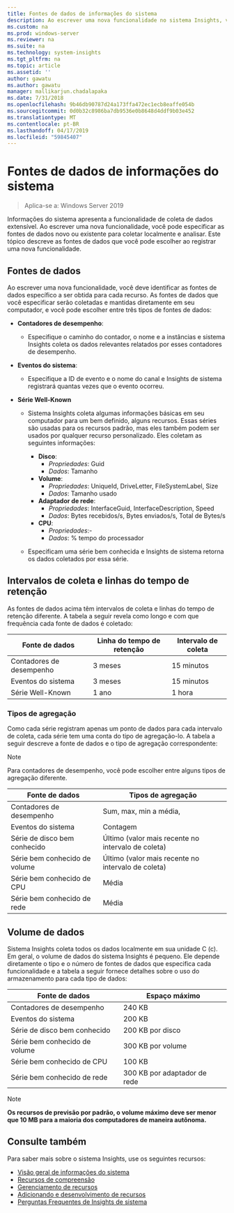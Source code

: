 ```yaml
---
title: Fontes de dados de informações do sistema
description: Ao escrever uma nova funcionalidade no sistema Insights, você pode especificar as fontes de dados novo ou existente para coletar localmente e analisar. Este tópico descreve as fontes de dados que você pode escolher ao registrar uma nova funcionalidade.
ms.custom: na
ms.prod: windows-server
ms.reviewer: na
ms.suite: na
ms.technology: system-insights
ms.tgt_pltfrm: na
ms.topic: article
ms.assetid: ''
author: gawatu
ms.author: gawatu
manager: mallikarjun.chadalapaka
ms.date: 7/31/2018
ms.openlocfilehash: 9b46db90787d24a173ffa472ec1ecb8eaffe054b
ms.sourcegitcommit: 0d0b32c8986ba7db9536e0b8648d4ddf9b03e452
ms.translationtype: MT
ms.contentlocale: pt-BR
ms.lasthandoff: 04/17/2019
ms.locfileid: "59845407"
---
```

# <a name="system-insights-data-sources"></a>Fontes de dados de informações do sistema

>Aplica-se a: Windows Server 2019

Informações do sistema apresenta a funcionalidade de coleta de dados extensível. Ao escrever uma nova funcionalidade, você pode especificar as fontes de dados novo ou existente para coletar localmente e analisar. Este tópico descreve as fontes de dados que você pode escolher ao registrar uma nova funcionalidade.

## <a name="data-sources"></a>Fontes de dados
Ao escrever uma nova funcionalidade, você deve identificar as fontes de dados específico a ser obtida para cada recurso. As fontes de dados que você especificar serão coletadas e mantidas diretamente em seu computador, e você pode escolher entre três tipos de fontes de dados:

- **Contadores de desempenho**: 
    - Especifique o caminho do contador, o nome e a instâncias e sistema Insights coleta os dados relevantes relatados por esses contadores de desempenho. 

- **Eventos do sistema**:
    - Especifique a ID de evento e o nome do canal e Insights de sistema registrará quantas vezes que o evento ocorreu.

- **Série Well-Known**
    - Sistema Insights coleta algumas informações básicas em seu computador para um bem definido, alguns recursos. Essas séries são usadas para os recursos padrão, mas eles também podem ser usados por qualquer recurso personalizado. Eles coletam as seguintes informações:

        - **Disco**: 
            - *Propriedades*: Guid
            - *Dados*: Tamanho
        - **Volume**:
            - *Propriedades*: UniqueId, DriveLetter, FileSystemLabel, Size
            - *Dados*: Tamanho usado
        - **Adaptador de rede**:
            - *Propriedades*: InterfaceGuid, InterfaceDescription, Speed
            - *Dados*: Bytes recebidos/s, Bytes enviados/s, Total de Bytes/s
        - **CPU**: 
            - *Propriedades*:-
            - *Dados*: % tempo do processador

    - Especificam uma série bem conhecida e Insights de sistema retorna os dados coletados por essa série. 


## <a name="retention-timelines-and-collection-intervals"></a>Intervalos de coleta e linhas do tempo de retenção
As fontes de dados acima têm intervalos de coleta e linhas do tempo de retenção diferente. A tabela a seguir revela como longo e com que frequência cada fonte de dados é coletado:

| Fonte de dados | Linha do tempo de retenção | Intervalo de coleta |
| --------------- | --------------- | ----------- |
| Contadores de desempenho | 3 meses | 15 minutos |
| Eventos do sistema | 3 meses | 15 minutos |
| Série Well-Known | 1 ano | 1 hora |


### <a name="aggregation-types"></a>Tipos de agregação
Como cada série registram apenas um ponto de dados para cada intervalo de coleta, cada série tem uma conta do tipo de agregação-lo. A tabela a seguir descreve a fonte de dados e o tipo de agregação correspondente:

>[!NOTE]
>Para contadores de desempenho, você pode escolher entre alguns tipos de agregação diferente.

| Fonte de dados | Tipos de agregação |
| --------------- | --------------- |
| Contadores de desempenho | Sum, max, min a média, |
| Eventos do sistema | Contagem |
| Série de disco bem conhecido | Último (valor mais recente no intervalo de coleta) |
| Série bem conhecido de volume | Último (valor mais recente no intervalo de coleta) |
| Série bem conhecido de CPU | Média |
| Série bem conhecido de rede | Média |

## <a name="data-footprint"></a>Volume de dados

Sistema Insights coleta todos os dados localmente em sua unidade C (c). Em geral, o volume de dados do sistema Insights é pequeno. Ele depende diretamente o tipo e o número de fontes de dados que especifica cada funcionalidade e a tabela a seguir fornece detalhes sobre o uso do armazenamento para cada tipo de dados:

| Fonte de dados | Espaço máximo |
| --------------- | --------------- |
| Contadores de desempenho | 240 KB |
| Eventos do sistema | 200 KB |
| Série de disco bem conhecido | 200 KB por disco |
| Série bem conhecido de volume | 300 KB por volume |
| Série bem conhecido de CPU | 100 KB |
| Série bem conhecido de rede | 300 KB por adaptador de rede |

>[!NOTE]
>**Os recursos de previsão por padrão, o volume máximo deve ser menor que 10 MB para a maioria dos computadores de maneira autônoma.** 

## <a name="see-also"></a>Consulte também
Para saber mais sobre o sistema Insights, use os seguintes recursos:

- [Visão geral de informações do sistema](overview.md)
- [Recursos de compreensão](understanding-capabilities.md)
- [Gerenciamento de recursos](managing-capabilities.md)
- [Adicionando e desenvolvimento de recursos](adding-and-developing-capabilities.md)
- [Perguntas Frequentes de Insights de sistema](faq.md)
